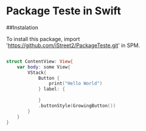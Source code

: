 # Package Teste in Swift

##Instalation

To install this package, import 'https://github.com/iStreet2/PackageTeste.git' in SPM.

```swift

struct ContentView: View{
    var body: some View{
        VStack{
            Button {
                print("Hello World")
            } label: {
                
            }
            .buttonStyle(GrowingButton())
        }
    }
}

```
